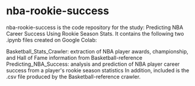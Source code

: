 # nba-rookie-success

nba-rookie-success is the code repository for the study: Predicting NBA Career Success Using Rookie Season Stats. It contains the following two .ipynb files created on Google Colab:

Basketball_Stats_Crawler: extraction of NBA player awards, championship, and Hall of Fame information from Basketball-reference
Predicting_NBA_Success: analysis and prediction of NBA player career success from a player's rookie season statistics
In addition, included is the .csv file produced by the Basketball-reference crawler.
